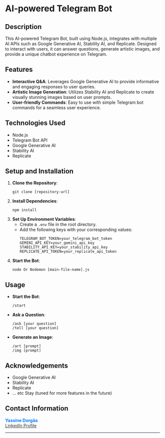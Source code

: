 # AI-powered Telegram Bot

## Description
This AI-powered Telegram Bot, built using Node.js, integrates with multiple AI APIs such as Google Generative AI, Stability AI, and Replicate. Designed to interact with users, it can answer questions, generate artistic images, and provide a unique chatbot experience on Telegram.

## Features
- **Interactive Q&A**: Leverages Google Generative AI to provide informative and engaging responses to user queries.
- **Artistic Image Generation**: Utilizes Stability AI and Replicate to create visually stunning images based on user prompts.
- **User-friendly Commands**: Easy to use with simple Telegram bot commands for a seamless user experience.

## Technologies Used
- Node.js
- Telegram Bot API
- Google Generative AI
- Stability AI
- Replicate

## Setup and Installation
1. **Clone the Repository**:
   ```
   git clone [repository-url]
   ```
2. **Install Dependencies**:
   ```
   npm install
   ```
3. **Set Up Environment Variables**:
   - Create a `.env` file in the root directory.
   - Add the following keys with your corresponding values:
     ```
     TELEGRAM_BOT_TOKEN=your_telegram_bot_token
     GEMINI_API_KEY=your_gemini_api_key
     STABILITY_API_KEY=your_stability_api_key
     REPLICATE_API_TOKEN=your_replicate_api_token
     ```
4. **Start the Bot**:
   ```
   node Or Nodemon [main-file-name].js
   ```

## Usage
- **Start the Bot**:
  ```
  /start
  ```
- **Ask a Question**:
  ```
  /ask [your question]
  /tell [your question]
  ```
- **Generate an Image**:
  ```
  /art [prompt]
  /img [prompt]
  ```
## Acknowledgements
- Google Generative AI
- Stability AI
- Replicate
- ... etc Stay (tuned for more features in the future)

## Contact Information
<p>
  <strong style="color: #007bff;">Yassine Dorgâa</strong><br>
  <a href="https://www.linkedin.com/in/yassinedorgaa/" style="color: #333;">LinkedIn Profile</a>
</p>

---
